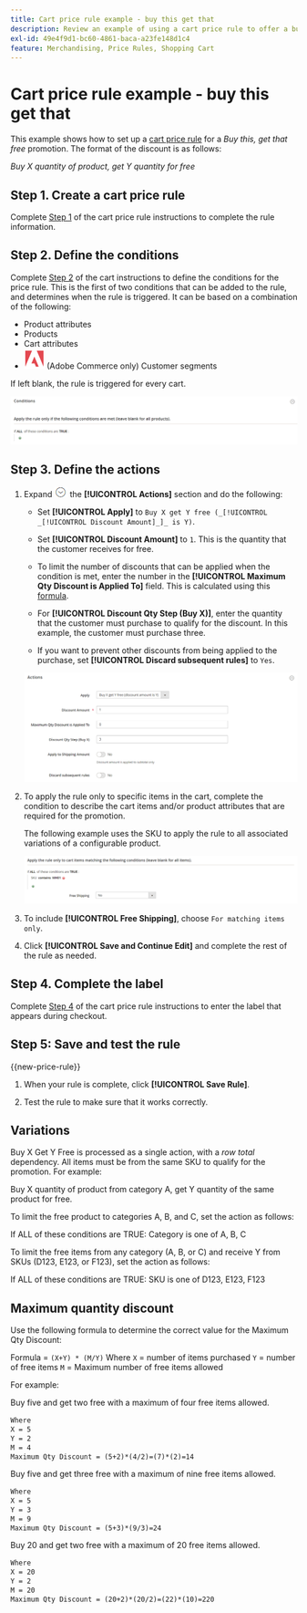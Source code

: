 ```yaml
---
title: Cart price rule example - buy this get that
description: Review an example of using a cart price rule to offer a buy-this-get-that promotion.
exl-id: 49e4f9d1-bc60-4861-baca-a23fe148d1c4
feature: Merchandising, Price Rules, Shopping Cart
---
```

# Cart price rule example - buy this get that

This example shows how to set up a [cart price rule](price-rules-cart.md) for a _Buy this, get that free_ promotion. The format of the discount is as follows:

_Buy X quantity of product, get Y quantity for free_

## Step 1. Create a cart price rule

Complete [Step 1](price-rules-cart.md) of the cart price rule instructions to complete the rule information.

## Step 2. Define the conditions

Complete [Step 2](price-rules-cart.md) of the cart instructions to define the conditions for the price rule. This is the first of two conditions that can be added to the rule, and determines when the rule is triggered. It can be based on a combination of the following:

- Product attributes
- Products
- Cart attributes
- ![Adobe Commerce](../assets/adobe-logo.svg) (Adobe Commerce only) Customer segments

If left blank, the rule is triggered for every cart.

![Cart price rule - condition](./assets/buy-x-get-y-condition-default.png)<!-- zoom -->

## Step 3. Define the actions

1. Expand ![Expansion selector](../assets/icon-display-expand.png) the **[!UICONTROL Actions]** section and do the following:

   - Set **[!UICONTROL Apply]** to `Buy X get Y free (_[!UICONTROL _[!UICONTROL Discount Amount]_]_ is Y)`.

   - Set **[!UICONTROL Discount Amount]** to `1`. This is the quantity that the customer receives for free.

   - To limit the number of discounts that can be applied when the condition is met, enter the number in the **[!UICONTROL Maximum Qty Discount is Applied To]** field. This is calculated using this [formula](#maximum-quantity-discount).

   - For **[!UICONTROL Discount Qty Step (Buy X)]**, enter the quantity that the customer must purchase to qualify for the discount. In this example, the customer must purchase three.

   - If you want to prevent other discounts from being applied to the purchase, set **[!UICONTROL Discard subsequent rules]** to `Yes`.

   ![Cart price rule - buy 3 get 1 free](./assets/buy-3-get-1-actions.png)<!-- zoom -->

1. To apply the rule only to specific items in the cart, complete the condition to describe the cart items and/or product attributes that are required for the promotion.

   The following example uses the SKU to apply the rule to all associated variations of a configurable product.

   ![Cart price rule - condition for cart items](./assets/buy-3-get-1-actions-condition.png)<!-- zoom -->

1. To include **[!UICONTROL Free Shipping]**, choose `For matching items only`.

1. Click **[!UICONTROL Save and Continue Edit]** and complete the rest of the rule as needed.

## Step 4. Complete the label

Complete [Step 4](price-rules-cart.md) of the cart price rule instructions to enter the label that appears during checkout.

## Step 5: Save and test the rule

{{new-price-rule}}

1. When your rule is complete, click **[!UICONTROL Save Rule]**.

1. Test the rule to make sure that it works correctly.

## Variations

Buy X Get Y Free is processed as a single action, with a _row total_ dependency. All items must be from the same SKU to qualify for the promotion. For example:

   Buy X quantity of product from category A, get Y quantity of the same product for free.

To limit the free product to categories A, B, and C, set the action as follows:

   If ALL of these conditions are TRUE:
   Category is one of A, B, C

To limit the free items from any category (A, B, or C) and receive Y from SKUs (D123, E123, or F123), set the action as follows:

   If ALL of these conditions are TRUE:
   SKU is one of D123, E123, F123

## Maximum quantity discount

Use the following formula to determine the correct value for the Maximum Qty Discount:

   Formula = `(X+Y) * (M/Y)`
    Where
    `X` = number of items purchased
    `Y` = number of free items
    `M` = Maximum number of free items allowed

For example:

Buy five and get two free with a maximum of four free items allowed.

    Where
    X = 5
    Y = 2
    M = 4
    Maximum Qty Discount = (5+2)*(4/2)=(7)*(2)=14

Buy five and get three free with a maximum of nine free items allowed.

    Where
    X = 5
    Y = 3
    M = 9
    Maximum Qty Discount = (5+3)*(9/3)=24

Buy 20 and get two free with a maximum of 20 free items allowed.

    Where
    X = 20
    Y = 2
    M = 20
    Maximum Qty Discount = (20+2)*(20/2)=(22)*(10)=220
